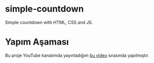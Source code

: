 # simple-countdown
Simple countdown with HTML, CSS and JS.

# Yapım Aşaması
Bu proje YouTube kanalımda yayınladığım [bu video](https://www.youtube.com/watch?v=eVlTWQPrE1Q) sırasında yapılmıştır.
